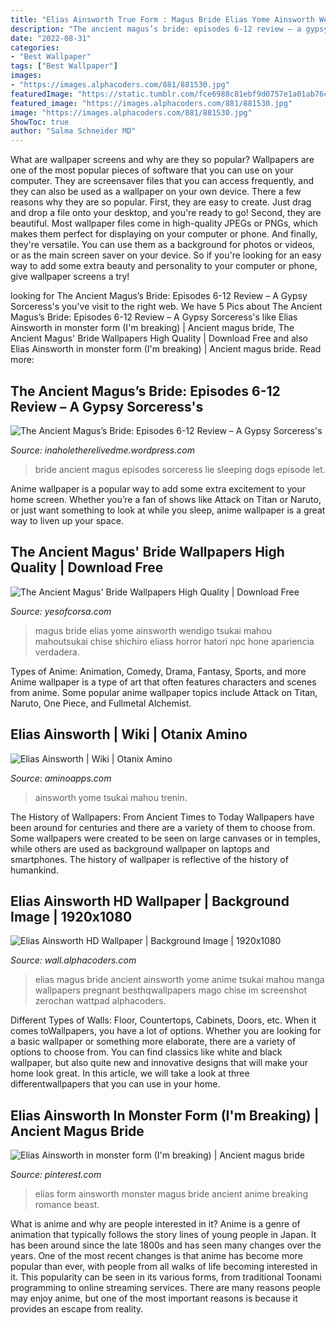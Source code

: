 ```yaml
---
title: "Elias Ainsworth True Form : Magus Bride Elias Yome Ainsworth Wendigo Tsukai Mahou Mahoutsukai Chise Shichiro Eliass Horror Hatori Npc Hone Apariencia Verdadera"
description: "The ancient magus’s bride: episodes 6-12 review – a gypsy sorceress&#039;s"
date: "2022-08-31"
categories:
- "Best Wallpaper"
tags: ["Best Wallpaper"]
images:
- "https://images.alphacoders.com/881/881530.jpg"
featuredImage: "https://static.tumblr.com/fce6988c81ebf9d0757e1a01ab76ca88/62ndi2k/Z5hoxoo98/tumblr_static_tumblr_static_cfuj0kdwni0wgowosk840c8sw_640.gif"
featured_image: "https://images.alphacoders.com/881/881530.jpg"
image: "https://images.alphacoders.com/881/881530.jpg"
ShowToc: true
author: "Salma Schneider MD"
---
```



What are wallpaper screens and why are they so popular?
Wallpapers are one of the most popular pieces of software that you can use on your computer. They are screensaver files that you can access frequently, and they can also be used as a wallpaper on your own device. There a few reasons why they are so popular. First, they are easy to create. Just drag and drop a file onto your desktop, and you're ready to go! Second, they are beautiful. Most wallpaper files come in high-quality JPEGs or PNGs, which makes them perfect for displaying on your computer or phone. And finally, they're versatile. You can use them as a background for photos or videos, or as the main screen saver on your device. So if you're looking for an easy way to add some extra beauty and personality to your computer or phone, give wallpaper screens a try!

	

		
looking for The Ancient Magus’s Bride: Episodes 6-12 Review – A Gypsy Sorceress&#039;s you've visit to the right web. We have 5 Pics about The Ancient Magus’s Bride: Episodes 6-12 Review – A Gypsy Sorceress&#039;s like Elias Ainsworth in monster form (I&#039;m breaking) | Ancient magus bride, The Ancient Magus&#039; Bride Wallpapers High Quality | Download Free and also Elias Ainsworth in monster form (I&#039;m breaking) | Ancient magus bride. Read more:
		
    
## The Ancient Magus’s Bride: Episodes 6-12 Review – A Gypsy Sorceress&#039;s

<img loading=lazy src="https://static.tumblr.com/fce6988c81ebf9d0757e1a01ab76ca88/62ndi2k/Z5hoxoo98/tumblr_static_tumblr_static_cfuj0kdwni0wgowosk840c8sw_640.gif" onerror="this.onerror=null;this.src='https://tse2.mm.bing.net/th?id=OIP.mtMoWbj8boOXNOHpJoIpPQHaEK&amp;pid=15.1';" alt="The Ancient Magus’s Bride: Episodes 6-12 Review – A Gypsy Sorceress&#039;s">

_Source: inaholetherelivedme.wordpress.com_

>bride ancient magus episodes sorceress lie sleeping dogs episode let. 

	

Anime wallpaper is a popular way to add some extra excitement to your home screen. Whether you’re a fan of shows like Attack on Titan or Naruto, or just want something to look at while you sleep, anime wallpaper is a great way to liven up your space.

    
## The Ancient Magus&#039; Bride Wallpapers High Quality | Download Free

<img loading=lazy src="https://yesofcorsa.com/wp-content/uploads/2017/12/The-Ancient-Magus-Bride-Image1.jpg" onerror="this.onerror=null;this.src='https://tse4.mm.bing.net/th?id=OIP.azjuZhuEa_0ItfXVDLro3wHaFv&amp;pid=15.1';" alt="The Ancient Magus&#039; Bride Wallpapers High Quality | Download Free">

_Source: yesofcorsa.com_

>magus bride elias yome ainsworth wendigo tsukai mahou mahoutsukai chise shichiro eliass horror hatori npc hone apariencia verdadera. 

	

Types of Anime: Animation, Comedy, Drama, Fantasy, Sports, and more
Anime wallpaper is a type of art that often features characters and scenes from anime. Some popular anime wallpaper topics include Attack on Titan, Naruto, One Piece, and Fullmetal Alchemist.

    
## Elias Ainsworth | Wiki | Otanix Amino

<img loading=lazy src="https://pm1.narvii.com/6637/1222a782ba4628012a7eacf99bc88b3d6bb32ab6_hq.jpg" onerror="this.onerror=null;this.src='https://tse2.mm.bing.net/th?id=OIP.4iI4_gJpDITHwLKk-g0JvQHaJW&amp;pid=15.1';" alt="Elias Ainsworth | Wiki | Otanix Amino">

_Source: aminoapps.com_

>ainsworth yome tsukai mahou trenin. 

	

The History of Wallpapers: From Ancient Times to Today
Wallpapers have been around for centuries and there are a variety of them to choose from. Some wallpapers were created to be seen on large canvases or in temples, while others are used as background wallpaper on laptops and smartphones. The history of wallpaper is reflective of the history of humankind.

    
## Elias Ainsworth HD Wallpaper | Background Image | 1920x1080

<img loading=lazy src="https://images.alphacoders.com/881/881530.jpg" onerror="this.onerror=null;this.src='https://tse4.mm.bing.net/th?id=OIP.fJHrHvOlrAu8OpSang9X6QHaEK&amp;pid=15.1';" alt="Elias Ainsworth HD Wallpaper | Background Image | 1920x1080">

_Source: wall.alphacoders.com_

>elias magus bride ancient ainsworth yome anime tsukai mahou manga wallpapers pregnant besthqwallpapers mago chise im screenshot zerochan wattpad alphacoders. 

	

Different Types of Walls: Floor, Countertops, Cabinets, Doors, etc.
When it comes toWallpapers, you have a lot of options. Whether you are looking for a basic wallpaper or something more elaborate, there are a variety of options to choose from. You can find classics like white and black wallpaper, but also quite new and innovative designs that will make your home look great. In this article, we will take a look at three differentwallpapers that you can use in your home.

    
## Elias Ainsworth In Monster Form (I&#039;m Breaking) | Ancient Magus Bride

<img loading=lazy src="https://i.pinimg.com/originals/7e/ab/2d/7eab2d55bc1474134fc2d9602d6ac3fb.jpg" onerror="this.onerror=null;this.src='https://tse2.mm.bing.net/th?id=OIP.14caPEw9HmihGNgGN_qA8AHaEK&amp;pid=15.1';" alt="Elias Ainsworth in monster form (I&#039;m breaking) | Ancient magus bride">

_Source: pinterest.com_

>elias form ainsworth monster magus bride ancient anime breaking romance beast. 

	

What is anime and why are people interested in it?
Anime is a genre of animation that typically follows the story lines of young people in Japan. It has been around since the late 1800s and has seen many changes over the years. One of the most recent changes is that anime has become more popular than ever, with people from all walks of life becoming interested in it. This popularity can be seen in its various forms, from traditional Toonami programming to online streaming services. There are many reasons people may enjoy anime, but one of the most important reasons is because it provides an escape from reality.

